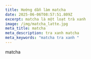 ```yaml
---
title: Hướng dẫn làm matcha
date: 2025-06-06T08:57:51.809Z
excerpt: matcha là một loạt trà xanh
image: /img/matcha_latte.jpg
meta_title: matcha
meta_description: tra xanh matcha
meta_keywords: "matcha tra xanh "
---
```

m﻿atcha